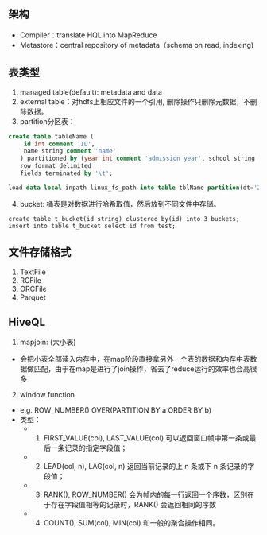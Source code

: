 

## 架构
  - Compiler：translate HQL into MapReduce
  - Metastore：central repository of metadata（schema on read, indexing)


## 表类型
1. managed table(default): metadata and data
2. external table：对hdfs上相应文件的一个引用, 删除操作只删除元数据，不删除数据。
3. partition分区表：

``` SQL
create table tableName (
　　 id int comment 'ID',
　　 name string comment 'name' 
　　) partitioned by (year int comment 'admission year', school string comment 'school name')
　　row format delimited
　　fields terminated by '\t';

load data local inpath linux_fs_path into table tblName partition(dt='2015-12-12');
```

4. bucket: 桶表是对数据进行哈希取值，然后放到不同文件中存储。

```
create table t_bucket(id string) clustered by(id) into 3 buckets; 
insert into table t_bucket select id from test;	

```

## 文件存储格式
1. TextFile
2. RCFile
3. ORCFile
4. Parquet



## HiveQL
1. mapjoin: (大小表)
  - 会把小表全部读入内存中，在map阶段直接拿另外一个表的数据和内存中表数据做匹配，由于在map是进行了join操作，省去了reduce运行的效率也会高很多

2. window function
  - e.g. ROW_NUMBER() OVER(PARTITION BY a ORDER BY b)
  - 类型：
    - 1. FIRST_VALUE(col), LAST_VALUE(col) 可以返回窗口帧中第一条或最后一条记录的指定字段值；
    - 2. LEAD(col, n), LAG(col, n) 返回当前记录的上 n 条或下 n 条记录的字段值；
    - 3. RANK(), ROW_NUMBER() 会为帧内的每一行返回一个序数，区别在于存在字段值相等的记录时，RANK() 会返回相同的序数
    - 4. COUNT(), SUM(col), MIN(col) 和一般的聚合操作相同。
